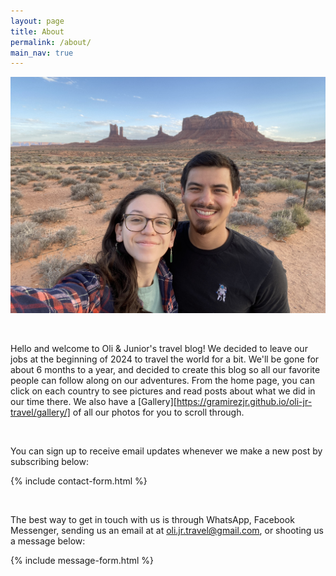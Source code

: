 ```yaml
---
layout: page
title: About
permalink: /about/
main_nav: true
---
```


![image tooltip here](/assets/oli-jr.jpg)

<br />

Hello and welcome to Oli & Junior's travel blog! We decided to leave our jobs at the beginning of 2024 to travel the world for a bit. We'll be gone for about 6 months to a year, and decided to create this blog so all our favorite people can follow along on our adventures. From the home page, you can click on each country to see pictures and read posts about what we did in our time there. We also have a [Gallery][https://gramirezjr.github.io/oli-jr-travel/gallery/] of all our photos for you to scroll through.

<br />

You can sign up to receive email updates whenever we make a new post by subscribing below:

{% include contact-form.html %}

<br />

The best way to get in touch with us is through WhatsApp, Facebook Messenger, sending us an email at at oli.jr.travel@gmail.com, or shooting us a message below:

{% include message-form.html %}
